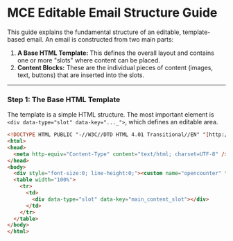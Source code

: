 # MCE Editable Email Structure Guide

This guide explains the fundamental structure of an editable, template-based email. An email is constructed from two main parts:

1.  **A Base HTML Template:** This defines the overall layout and contains one or more "slots" where content can be placed.
2.  **Content Blocks:** These are the individual pieces of content (images, text, buttons) that are inserted into the slots.

---

### **Step 1: The Base HTML Template**

The template is a simple HTML structure. The most important element is `<div data-type="slot" data-key="..._">`, which defines an editable area.

```html
<!DOCTYPE HTML PUBLIC "-//W3C//DTD HTML 4.01 Transitional//EN" "[http://www.w3.org/TR/html4/loose.dtd](http://www.w3.org/TR/html4/loose.dtd)">
<html>
<head>
  <meta http-equiv="Content-Type" content="text/html; charset=UTF-8" />
</head>
<body>
  <div style="font-size:0; line-height:0;"><custom name="opencounter" type="tracking" /></div>
  <table width="100%">
    <tr>
      <td>
        <div data-type="slot" data-key="main_content_slot"></div>
      </td>
    </tr>
  </table>
</body>
</html>